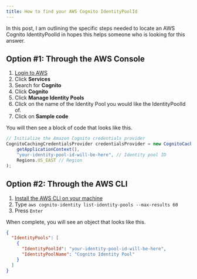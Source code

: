 ```yaml
---
title: How to find your AWS Cognito IdentityPoolId
---
```


In this post, I am outlining the specific steps needed to locate an AWS Cognito IdentityPoolId in hopes this helps someone who is looking for this answer.

## Option #1: Through the AWS Console

1. [Login to AWS](https://console.aws.amazon.com/console/home?nc2=h_ct&src=header-signin)
2. Click **Services**
3. Search for **Cognito**
4. Click **Cognito**
5. Click **Manage Identity Pools**
6. Click on the name of the Identity Pool you would like the IdentityPoolId of.
7. Click on **Sample code**

You will then see a block of code that looks like this.

```js
// Initialize the Amazon Cognito credentials provider
CognitoCachingCredentialsProvider credentialsProvider = new CognitoCachingCredentialsProvider(
    getApplicationContext(),
    "your-identity-pool-id-will-be-here", // Identity pool ID
    Regions.US_EAST // Region
);
```

## Option #2: Through the AWS CLI

1. [Install the AWS CLI on your machine](https://docs.amazonaws.cn/en_us/cli/latest/userguide/cli-chap-install.html)
2. Type `aws cognito-identity list-identity-pools --max-results 60`
3. Press `Enter`

When complete, you will see an object that looks like this.

```json
{
  "IdentityPools": [
    {
      "IdentityPoolId": "your-identity-pool-id-will-be-here",
      "IdentityPoolName": "Cognito Identity Pool"
    }
  ]
}
```